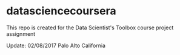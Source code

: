 datasciencecoursera
===================

This repo is created for the Data Scientist's Toolbox course project assignment

Update: 02/08/2017 Palo Alto California
